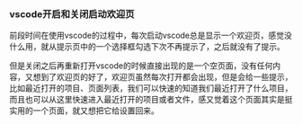 ### vscode开启和关闭启动欢迎页

前段时间在使用vscode的过程中，每次启动vscode总是显示一个欢迎页，感觉没什么用，就从提示页中的一个选择框勾选下次不再提示了，之后就没有了提示。

但是关闭之后再重新打开vscode的时候直接出现的是一个空页面，没有任何内容，又想到了欢迎页的好了，欢迎页虽然每次打开都会出现，但是会给一些提示，比如最近打开的项目、页面列表，我们可以快速的知道我们最近打开了什么项目，而且也可以从这里快速进入最近打开的项目或者文件，感又觉着这个页面其实是挺实用的一个页面，就又想把它给设置回来。

